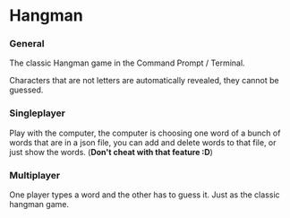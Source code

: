# Hangman



### General

The classic Hangman game in the Command Prompt / Terminal.

Characters that are not letters are automatically revealed, they cannot be guessed.


### Singleplayer

Play with the computer, the computer is choosing one word of a bunch of words that are in a json file, you can add and delete words to that file, or just show the words. (**Don't cheat with that feature :D**)

### Multiplayer


One player types a word and the other has to guess it. Just as the classic hangman game.


